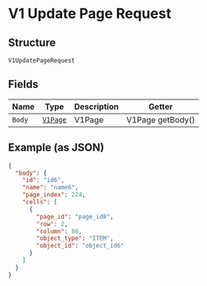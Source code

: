 
# V1 Update Page Request

## Structure

`V1UpdatePageRequest`

## Fields

| Name | Type | Description | Getter |
|  --- | --- | --- | --- |
| `Body` | [`V1Page`](/doc/models/v1-page.md) | V1Page | V1Page getBody() |

## Example (as JSON)

```json
{
  "body": {
    "id": "id6",
    "name": "name6",
    "page_index": 224,
    "cells": [
      {
        "page_id": "page_id8",
        "row": 2,
        "column": 80,
        "object_type": "ITEM",
        "object_id": "object_id6"
      }
    ]
  }
}
```

